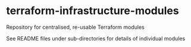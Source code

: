 # terraform-infrastructure-modules
Repository for centralised, re-usable Terraform modules

See README files under sub-directories for details of individual modules